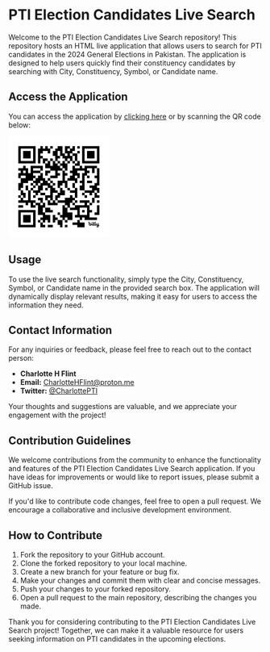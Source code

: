 # PTI Election Candidates Live Search

Welcome to the PTI Election Candidates Live Search repository! This repository hosts an HTML live application that allows users to search for PTI candidates in the 2024 General Elections in Pakistan. The application is designed to help users quickly find their constituency candidates by searching with City, Constituency, Symbol, or Candidate name.

## Access the Application

You can access the application by [clicking here](https://charlottehflint.github.io/LiveSearch2024/) or by scanning the QR code below:

<img src="https://github.com/CharlotteHFlint/LiveSearch2024/blob/main/img/qrcode.png" alt="Access the Application QR Code" width="200"/>

## Usage

To use the live search functionality, simply type the City, Constituency, Symbol, or Candidate name in the provided search box. The application will dynamically display relevant results, making it easy for users to access the information they need.

## Contact Information

For any inquiries or feedback, please feel free to reach out to the contact person:

- **Charlotte H Flint**
- **Email:** CharlotteHFlint@proton.me
- **Twitter:** [@CharlottePTI](https://twitter.com/CharlottePTI)

Your thoughts and suggestions are valuable, and we appreciate your engagement with the project!

## Contribution Guidelines

We welcome contributions from the community to enhance the functionality and features of the PTI Election Candidates Live Search application. If you have ideas for improvements or would like to report issues, please submit a GitHub issue.

If you'd like to contribute code changes, feel free to open a pull request. We encourage a collaborative and inclusive development environment.

## How to Contribute

1. Fork the repository to your GitHub account.
2. Clone the forked repository to your local machine.
3. Create a new branch for your feature or bug fix.
4. Make your changes and commit them with clear and concise messages.
5. Push your changes to your forked repository.
6. Open a pull request to the main repository, describing the changes you made.

Thank you for considering contributing to the PTI Election Candidates Live Search project! Together, we can make it a valuable resource for users seeking information on PTI candidates in the upcoming elections.
```
